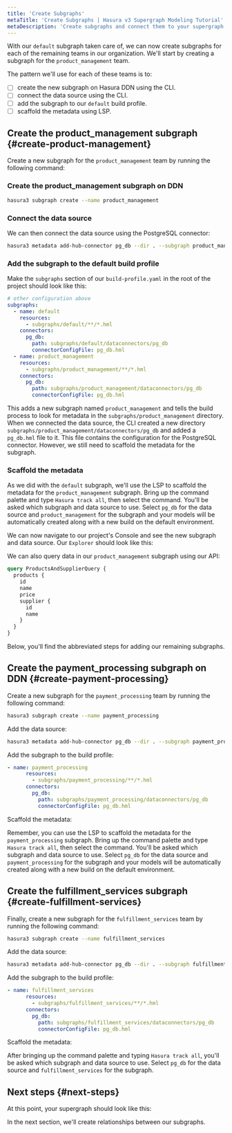 ```yaml
---
title: 'Create Subgraphs'
metaTitle: 'Create Subgraphs | Hasura v3 Supergraph Modeling Tutorial'
metaDescription: 'Create subgraphs and connect them to your supergraph.'
---
```


With our `default` subgraph taken care of, we can now create subgraphs for each of the remaining teams in our
organization. We'll start by creating a subgraph for the `product_management` team.

The pattern we'll use for each of these teams is to:

- [ ] create the new subgraph on Hasura DDN using the CLI.
- [ ] connect the data source using the CLI.
- [ ] add the subgraph to our `default` build profile.
- [ ] scaffold the metadata using LSP.

## Create the product_management subgraph {#create-product-management}

Create a new subgraph for the `product_management` team by running the following command:

### Create the product_management subgraph on DDN

```bash
hasura3 subgraph create --name product_management
```

### Connect the data source

We can then connect the data source using the PostgreSQL connector:

```bash
hasura3 metadata add-hub-connector pg_db --dir . --subgraph product_management --id hasura/postgres --url "postgres://user:password@localhost:5432/product_management"
```

### Add the subgraph to the default build profile

Make the `subgraphs` section of our `build-profile.yaml` in the root of the project should look like this:

```yaml
# other configuration above
subgraphs:
  - name: default
    resources:
      - subgraphs/default/**/*.hml
    connectors:
      pg_db:
        path: subgraphs/default/dataconnectors/pg_db
        connectorConfigFile: pg_db.hml
  - name: product_management
    resources:
      - subgraphs/product_management/**/*.hml
    connectors:
      pg_db:
        path: subgraphs/product_management/dataconnectors/pg_db
        connectorConfigFile: pg_db.hml
```

This adds a new subgraph named `product_management` and tells the build process to look for metadata in the
`subgraphs/product_management` directory. When we connected the data source, the CLI created a new directory
`subgraphs/product_management/dataconnectors/pg_db` and added a `pg_db.hml` file to it. This file contains the
configuration for the PostgreSQL connector. However, we still need to scaffold the metadata for the subgraph.

### Scaffold the metadata

As we did with the `default` subgraph, we'll use the LSP to scaffold the metadata for the `product_management` subgraph.
Bring up the command palette and type `Hasura track all`, then select the command. You'll be asked which subgraph and
data source to use. Select `pg_db` for the data source and `product_management` for the subgraph and your models will be
automatically created along with a new build on the default environment.

We can now navigate to our project's Console and see the new subgraph and data source. Our `Explorer` should look like
this:

<!-- TODO: Add screenshot -->

We can also query data in our `product_management` subgraph using our API:

```graphql
query ProductsAndSupplierQuery {
  products {
    id
    name
    price
    supplier {
      id
      name
    }
  }
}
```

Below, you'll find the abbreviated steps for adding our remaining subgraphs.

## Create the payment_processing subgraph on DDN {#create-payment-processing}

Create a new subgraph for the `payment_processing` team by running the following command:

```bash
hasura3 subgraph create --name payment_processing
```

Add the data source:

```bash
hasura3 metadata add-hub-connector pg_db --dir . --subgraph payment_processing --id hasura/postgres --url "postgres://user:password@localhost:5434/payment_processing"
```

Add the subgraph to the build profile:

```yaml
- name: payment_processing
      resources:
        - subgraphs/payment_processing/**/*.hml
      connectors:
        pg_db:
          path: subgraphs/payment_processing/dataconnectors/pg_db
          connectorConfigFile: pg_db.hml
```

Scaffold the metadata:

Remember, you can use the LSP to scaffold the metadata for the `payment_processing` subgraph. Bring up the command
palette and type `Hasura track all`, then select the command. You'll be asked which subgraph and data source to use.
Select `pg_db` for the data source and `payment_processing` for the subgraph and your models will be automatically
created along with a new build on the default environment.

## Create the fulfillment_services subgraph {#create-fulfillment-services}

Finally, create a new subgraph for the `fulfillment_services` team by running the following command:

```bash
hasura3 subgraph create --name fulfillment_services
```

Add the data source:

```bash
hasura3 metadata add-hub-connector pg_db --dir . --subgraph fulfillment_services --id hasura/postgres --url "postgres://user:password@localhost:5435/fulfillment_services"
```

Add the subgraph to the build profile:

```yaml
- name: fulfillment_services
      resources:
        - subgraphs/fulfillment_services/**/*.hml
      connectors:
        pg_db:
          path: subgraphs/fulfillment_services/dataconnectors/pg_db
          connectorConfigFile: pg_db.hml
```

Scaffold the metadata:

After bringing up the command palette and typing `Hasura track all`, you'll be asked which subgraph and data source to
use. Select `pg_db` for the data source and `fulfillment_services` for the subgraph.

## Next steps {#next-steps}

At this point, your supergraph should look like this:

<!-- TODO: Add screenshot -->

In the next section, we'll create relationships between our subgraphs.
